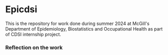 # Epicdsi
This is the repository for work done during summer 2024 at McGill's Department of Epidemiology, Biostatistics and Occupational Health as part of CDSI internship project.

### Reflection on the work
